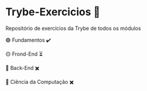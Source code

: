 # Trybe-Exercicios :green_heart:

Repositório de exercícios da Trybe de todos os módulos

:green_circle: Fundamentos :heavy_check_mark:

:yellow_circle: Frond-End :hourglass_flowing_sand:

:red_circle: Back-End :heavy_multiplication_x:

:red_circle: Ciência da Computação :heavy_multiplication_x:
